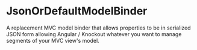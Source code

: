 # JsonOrDefaultModelBinder
A replacement MVC model binder that allows properties to be in serialized JSON form allowing Angular / Knockout whatever you want to manage segments of your MVC view's model.
